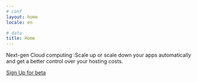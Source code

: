 ```yaml
---
# conf
layout: home
locale: en

# data
title: Home
---
```

Next-gen Cloud computing&nbsp;:Scale up or scale down your apps automatically and get a better control over your hosting costs.

<a class="btn btn-primary btn-large" href="/en/#login-signup">Sign Up for beta</a>
